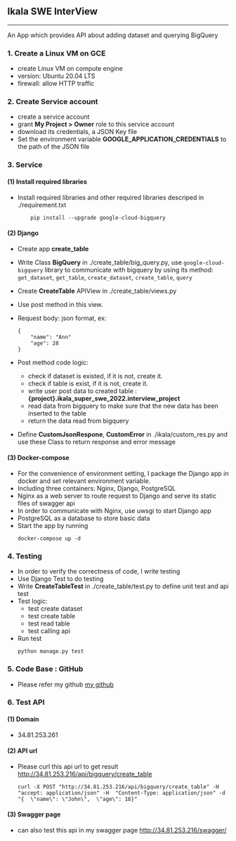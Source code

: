 ## Ikala SWE InterView 
---
An App which provides API about adding dataset and querying BigQuery


### 1. Create a Linux VM on GCE
- create Linux VM on compute engine
- version: Ubuntu 20.04 LTS
- firewall: allow HTTP traffic

### 2. Create Service account 
- create a service account
- grant **My Project > Owner** role to this service account
- download its credentials, a JSON Key file
- Set the environment variable **GOOGLE_APPLICATION_CREDENTIALS** to the path of the JSON file

### 3. Service
#### (1) Install required libraries
- Install required libraries and other required libraries descriped in ./requirement.txt
    ```
        pip install --upgrade google-cloud-bigquery
    ```

#### (2) Django
- Create app **create_table** 
- Write Class **BigQuery** in ./create_table/big_query.py, use `google-cloud-bigquery` library to communicate with bigquery by using its method: `get_dataset`, `get_table`, `create_dataset`, `create_table`, `query`
- Create **CreateTable** APIView in ./create_table/views.py
- Use post method in this view.
- Request body: json format, ex:
    ```
    {
        "name": "Ann"
        "age": 28
    }
    ```
- Post method code logic:
    - check if dataset is existed, if it is not, create it.
    - check if table is exist, if it is not, create it.
    - write user post data to created table : **{project}.ikala_super_swe_2022.interview_project**
    - read data from bigquery to make sure that the new data has been inserted to the table
    - return the data read from bigquery 
 
- Define **CustomJsonRespone**, **CustomError** in ./ikala/custom_res.py and use these Class to return response and error message

#### (3) Docker-compose
- For the convenience of environment setting, I package the Django app in docker and set relevant environment variable.
- Including three containers: Nginx, Django, PostgreSQL
- Nginx as a web server to route request to Django and serve its static files of swagger api
- In order to communicate with Nginx, use uwsgi to start Django app
- PostgreSQL as a database to store basic data
- Start the app by running 
    ```
    docker-compose up -d 
    ```

### 4. Testing
- In order to verify the correctness of code, I write testing
- Use Django Test to do testing
- Write **CreateTableTest** in ./create_table/test.py to define unit test and api test
- Test logic:
    - test create dataset
    - test create table
    - test read table
    - test calling api 
- Run test 
    ```
    python manage.py test
    ```

### 5. Code Base : GitHub
- Please refer my github [my github](https://github.com/lyoudr/ikala)


### 6. Test API
#### (1) Domain
- 34.81.253.261
#### (2) API url
- Please curl this api url to get result http://34.81.253.216/api/bigquery/create_table
    ```
    curl -X POST "http://34.81.253.216/api/bigquery/create_table" -H  "accept: application/json" -H  "Content-Type: application/json" -d "{  \"name\": \"John\",  \"age\": 18}"
    ```
#### (3) Swagger page
- can also test this api in my swagger page
    http://34.81.253.216/swagger/
